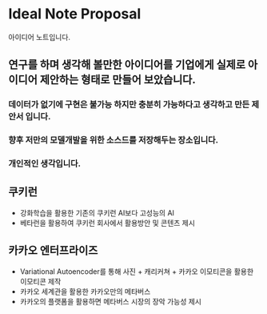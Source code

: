 # Ideal Note Proposal
아이디어 노트입니다. 

## 연구를 하며 생각해 볼만한 아이디어를 기업에게 실제로 아이디어 제안하는 형태로 만들어 보았습니다.
### 데이터가 없기에 구현은 불가능 하지만 충분히 가능하다고 생각하고 만든 제안서 입니다.
### 향후 저만의 모델개발을 위한 소스드를 저장해두는 장소입니다.
### 개인적인 생각입니다.


## 쿠키런
* 강화학습을 활용한 기존의 쿠키런 AI보다 고성능의 AI
* 베타런을 활용하여 쿠키런 회사에서 활용방안 및 콘텐츠 제시

## 카카오 엔터프라이즈
* Variational Autoencoder를 통해 사진 + 캐리커쳐 + 카카오 이모티콘을 활용한 이모티콘 제작
* 카카오 세계관을 활용한 카카오만의 메타버스
* 카카오의 플랫폼을 활용하면 메타버스 시장의 장악 가능성 제시 

